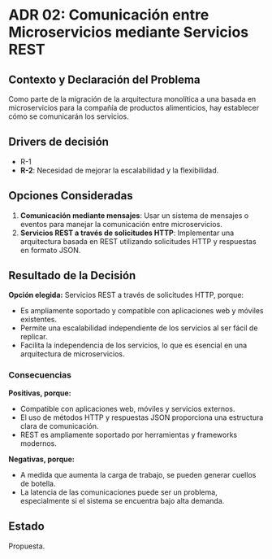 # ADR 02: Comunicación entre Microservicios mediante Servicios REST 

## Contexto y Declaración del Problema  
Como parte de la migración de la arquitectura monolítica a una basada en microservicios para la compañía de productos alimenticios, hay establecer cómo se comunicarán los servicios. 

## Drivers de decisión  
* R-1
* **R-2**: Necesidad de mejorar la escalabilidad y la flexibilidad.

## Opciones Consideradas  
1. **Comunicación mediante mensajes**: Usar un sistema de mensajes o eventos para manejar la comunicación entre microservicios.
3. **Servicios REST a través de solicitudes HTTP**: Implementar una arquitectura basada en REST utilizando solicitudes HTTP y respuestas en formato JSON.

## Resultado de la Decisión  
**Opción elegida:** Servicios REST a través de solicitudes HTTP, porque:  
* Es ampliamente soportado y compatible con aplicaciones web y móviles existentes.  
* Permite una escalabilidad independiente de los servicios al ser fácil de replicar.  
* Facilita la independencia de los servicios, lo que es esencial en una arquitectura de microservicios.

### Consecuencias  
**Positivas, porque:**  
* Compatible con aplicaciones web, móviles y servicios externos.  
* El uso de métodos HTTP y respuestas JSON proporciona una estructura clara de comunicación.  
* REST es ampliamente soportado por herramientas y frameworks modernos.  

**Negativas, porque:**  
* A medida que aumenta la carga de trabajo, se pueden generar cuellos de botella. 
* La latencia de las comunicaciones puede ser un problema, especialmente si el sistema se encuentra bajo alta demanda.

## Estado  
Propuesta.
